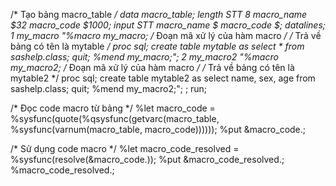 /* Tạo bảng macro_table */
data macro_table;
   length STT 8 macro_name $32 macro_code $1000;
   input STT macro_name $ macro_code $;
   datalines;
1 my_macro "%macro my_macro; /* Đoạn mã xử lý của hàm macro */ /* Trả về bảng có tên là mytable */ proc sql; create table mytable as select * from sashelp.class; quit; %mend my_macro;";
2 my_macro2 "%macro my_macro2; /* Đoạn mã xử lý của hàm macro */ /* Trả về bảng có tên là mytable2 */ proc sql; create table mytable2 as select name, sex, age from sashelp.class; quit; %mend my_macro2;";
;
run;

/* Đọc code macro từ bảng */
%let macro_code = %sysfunc(quote(%qsysfunc(getvarc(macro_table, %sysfunc(varnum(macro_table, macro_code))))));
%put &macro_code.;

/* Sử dụng code macro */
%let macro_code_resolved = %sysfunc(resolve(&macro_code.));
%put &macro_code_resolved.;
%macro_code_resolved.;
